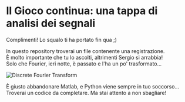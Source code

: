 # Il Gioco continua: una tappa di analisi dei segnali

Complimenti! Lo squalo ti ha portato fin qua ;)

In questo repository troverai un file contenente una registrazione.  
È molto importante che tu lo ascolti, altrimenti Sergio si arrabbia!  
Solo che Fourier, ieri notte, è passato e l'ha un po' trasformato...  

<img src="https://latex.codecogs.com/gif.latex?X_\omega&space;=&space;\sum_{t=0}^{N-1}&space;x_t\cdot&space;e^{-\frac&space;{i&space;2\pi&space;\omega&space;t}{N}}" title="Discrete Fourier Transform" />

È giusto abbandonare Matlab, e Python viene sempre in tuo soccorso...  
Troverai un codice da completare. Ma stai attento a non sbagliare!  

